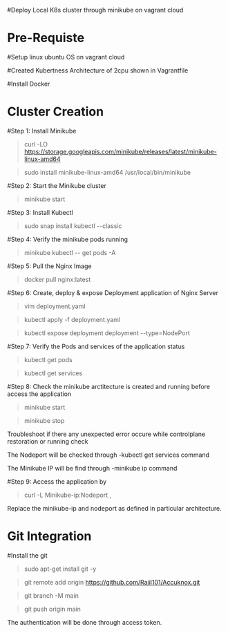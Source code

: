 #Deploy Local K8s cluster through minikube on vagrant cloud

# Pre-Requiste #

#Setup linux ubuntu OS on vagrant cloud

#Created Kubertness Architecture of 2cpu shown in Vagrantfile

#Install Docker

# Cluster Creation #

#Step 1: Install Minikube

>curl -LO https://storage.googleapis.com/minikube/releases/latest/minikube-linux-amd64 

>sudo install minikube-linux-amd64 /usr/local/bin/minikube

#Step 2: Start the Minikube cluster
>minikube start

#Step 3: Install Kubectl
>sudo snap install kubectl --classic

#Step 4: Verify the minikube pods running

>minikube kubectl -- get pods -A

#Step 5: Pull the Nginx Image

>docker pull nginx:latest

#Step 6: Create, deploy & expose Deployment application of Nginx Server

>vim deployment.yaml

>kubectl apply -f deployment.yaml 

>kubectl expose deployment deployment --type=NodePort

#Step 7: Verify the Pods and services of the application status

>kubectl get pods 

>kubectl get services

#Step 8: Check the minikube arctitecture is created and running before access the application

>minikube start

>minikube stop

Troubleshoot if there any unexpected error occure while controlplane restoration or running check 

The Nodeport will be checked through -kubectl get services command

The Minikube IP will be find through -minikube ip  command

#Step 9: Access the application by

> curl -L Minikube-ip:Nodeport   ,

Replace the minikube-ip and nodeport as defined in particular architecture.


# Git Integration #

#Install the git 

>sudo apt-get install git -y 

>git remote add origin https://github.com/Rajil101/Accuknox.git

>git branch -M main

>git push origin main

The authentication will be done through access token.



 
